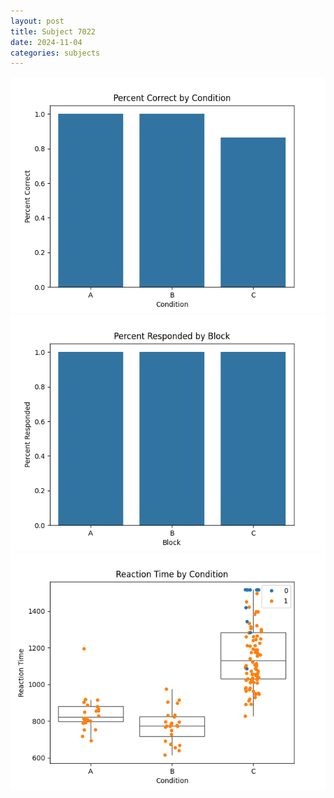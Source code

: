 ```yaml
---
layout: post
title: Subject 7022
date: 2024-11-04
categories: subjects
---
```


![](data/7022/run-6/7022_ATS_percent_correct.png)
![](data/7022/run-6/7022_ATS_percent_responded.png)
![](data/7022/run-6/7022_ATS_rt.png)
